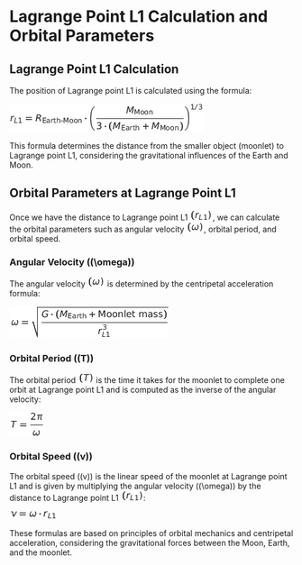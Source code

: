 # Lagrange Point L1 Calculation and Orbital Parameters

## Lagrange Point L1 Calculation

The position of Lagrange point L1 is calculated using the formula:

![img_23.png](img_23.png)

This formula determines the distance from the smaller object (moonlet) to Lagrange point L1, considering the gravitational influences of the Earth and Moon.

## Orbital Parameters at Lagrange Point L1

Once we have the distance to Lagrange point L1 ![img_24.png](img_24.png), we can calculate the orbital parameters such as angular velocity ![img_27.png](img_8.png), orbital period, and orbital speed.

### Angular Velocity (\(\omega\))

The angular velocity ![img_26.png](img_8.png) is determined by the centripetal acceleration formula:

![img_25.png](img_25.png)

### Orbital Period (\(T\))

The orbital period ![img_29.png](img_29.png) is the time it takes for the moonlet to complete one orbit at Lagrange point L1 and is computed as the inverse of the angular velocity:

![img_26.png](img_26.png)

### Orbital Speed (\(v\))

The orbital speed (\(v\)) is the linear speed of the moonlet at Lagrange point L1 and is given by multiplying the angular velocity (\(\omega\)) by the distance to Lagrange point L1 ![img_28.png](img_28.png):

![img_27.png](img_27.png)

These formulas are based on principles of orbital mechanics and centripetal acceleration, considering the gravitational forces between the Moon, Earth, and the moonlet.